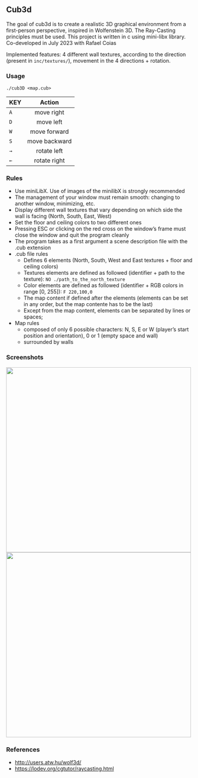 ## Cub3d

The goal of cub3d is to create a realistic 3D graphical environment from a first-person perspective, inspired in Wolfenstein 3D. The Ray-Casting principles must be used. This project is written in c using mini-libx library. Co-developed in July 2023 with Rafael Coias

Implemented features: 4 different wall textures, according to the direction (present in ``inc/textures/``), movement in the 4 directions + rotation.

### Usage

```shell
./cub3D <map.cub>
```

 KEY           | Action        |
| ------------- |:-------------:|
| `A`           | move right     |
| `D`           | move left    |
| `W`           | move forward  |
| `S`           | move backward |
| `→`           | rotate left |
| `←`           | rotate right   |


### Rules

- Use miniLibX. Use of images of the minilibX is strongly recommended
- The management of your window must remain smooth: changing to another window, minimizing, etc.
- Display different wall textures that vary depending on which side the wall is facing (North, South, East, West)
- Set the floor and ceiling colors to two different ones
- Pressing ESC or clicking on the red cross on the window’s frame must close the window and quit the program cleanly
- The program takes as a first argument a scene description file with the .cub extension
- .cub file rules
   - Defines 6 elements (North, South, West and East textures + floor and ceiling colors)
  - Textures elements are defined as followed (identifier + path to the texture):   ``NO ./path_to_the_north_texture``
  - Color elements are defined as followed (identifier + RGB colors in range [0, 255]):   ``F 220,100,0``
  - The map content if defined after the elements (elements can be set in any order, but the map contente has to be the last)
  - Except from the map content, elements can be separated by lines or spaces; 
- Map rules
  - composed of only 6 possible characters: N, S, E or W (player’s start position and orientation), 0 or 1 (empty space and wall)
  - surrounded by walls

 
### Screenshots

<p float="left">
  <img src="https://github.com/terezamr/cub3D/assets/80223858/3af94175-6466-4a4f-9de3-6823b42bb7f4" width="500" />
  <img src="https://github.com/terezamr/cub3D/assets/80223858/59dfc775-f59d-40df-8270-46f6eab077d6" width="500" /> 
</p>

### References
- http://users.atw.hu/wolf3d/
- https://lodev.org/cgtutor/raycasting.html
